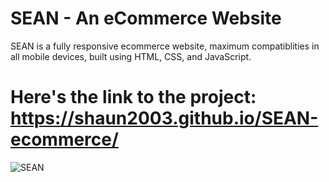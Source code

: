 # SEAN - An eCommerce Website

SEAN is a fully responsive ecommerce website, maximum compatiblities in all mobile devices, built using HTML, CSS, and JavaScript.

# Here's the link to the project: https://shaun2003.github.io/SEAN-ecommerce/


![SEAN](https://github.com/Shaun2003/SEAN-ecommerce/assets/122936635/f69c869d-b964-4c54-98fb-7eb350b52649)
